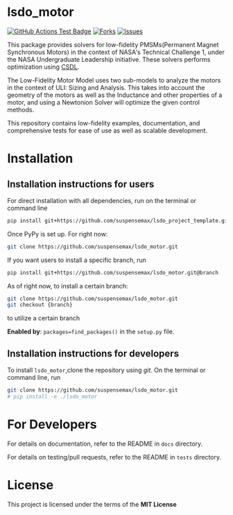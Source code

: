 # lsdo_motor

<!---
[![Python](https://img.shields.io/pypi/pyversions/lsdo_project_template)](https://img.shields.io/pypi/pyversions/lsdo_project_template)
[![Pypi](https://img.shields.io/pypi/v/lsdo_project_template)](https://pypi.org/project/lsdo_project_template/)
[![Coveralls Badge][13]][14]
[![PyPI version][10]][11]
[![PyPI Monthly Downloads][12]][11]
-->

[![GitHub Actions Test Badge](https://github.com/suspensemax/lsdo_motor/actions/workflows/actions.yml/badge.svg)](https://github.com/suspensemax/lsdo_motor/actions)
[![Forks](https://img.shields.io/github/forks/suspensemax/lsdo_motor.svg)](https://github.com/suspensemax/lsdo_motor/network)
[![Issues](https://img.shields.io/github/issues/suspensemax/lsdo_motor.svg)](https://github.com/suspensemax/lsdo_motor/issues)

This package provides solvers for low-fidelity PMSMs(Permanent Magnet Synchronous Motors) in the context of NASA's Technical Challenge 1, under the NASA Undergraduate Leadership initiative. These solvers performs optimization using [CSDL](https://lsdolab.github.io/csdl/). 

The Low-Fidelity Motor Model uses two sub-models to analyze the motors in the context of ULI: Sizing and Analysis. This takes into account the geometry of the motors as well as the Inductance and other properties of a motor, and using a Newtonion Solver will optimize the given control methods.  

This repository contains low-fidelity examples, documentation, and comprehensive tests for ease of use as well as scalable development. 

# Installation

## Installation instructions for users
For direct installation with all dependencies, run on the terminal or command line
```sh
pip install git+https://github.com/suspensemax/lsdo_project_template.git
```
Once PyPy is set up. 
For right now: 
```sh
git clone https://github.com/suspensemax/lsdo_motor.git
```

If you want users to install a specific branch, run
```sh
pip install git+https://github.com/suspensemax/lsdo_motor.git@branch
```
As of right now, to install a certain branch: 
```sh
git clone https://github.com/suspensemax/lsdo_motor.git
git checkout {branch}
```
to utilize a certain branch

**Enabled by**: `packages=find_packages()` in the `setup.py` file.

## Installation instructions for developers
To install `lsdo_motor`,clone the repository using *git*.
On the terminal or command line, run
```sh
git clone https://github.com/suspensemax/lsdo_motor.git
# pip install -e ./lsdo_motor
```

# For Developers
For details on documentation, refer to the README in `docs` directory.

For details on testing/pull requests, refer to the README in `tests` directory.

# License
This project is licensed under the terms of the **MIT License**
